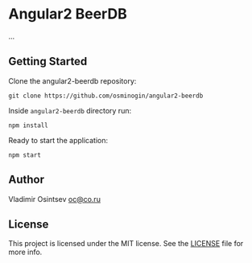 # Angular2 BeerDB

...

## Getting Started

Clone the angular2-beerdb repository:

```
git clone https://github.com/osminogin/angular2-beerdb
```

Inside `angular2-beerdb` directory run:

```
npm install
```

Ready to start the application:

```
npm start
```

## Author

Vladimir Osintsev <oc@co.ru>

## License

This project is licensed under the MIT license. See the [LICENSE](https://github.com/osminogin/angular2-beerdb/blob/master/LICENSE) file for more info.

